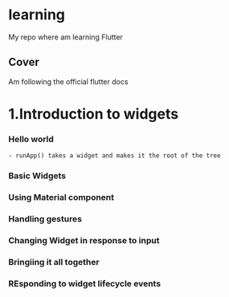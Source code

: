 # learning

My repo where am learning Flutter

## Cover

Am following the official flutter docs

# 1.Introduction to widgets 

### Hello world
    - runApp() takes a widget and makes it the root of the tree
    
### Basic Widgets
### Using Material component
### Handling gestures
### Changing Widget in response to input
### Bringiing it all together
### REsponding to widget lifecycle events

